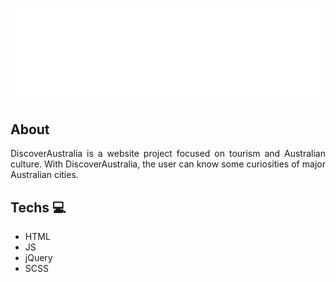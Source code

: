 ![Logo - Discover Australia](/public/assets/logo.svg "Logo DiscoverAustralia")

## About

<div align='justify'>
DiscoverAustralia is a website project focused on tourism and Australian culture. With DiscoverAustralia, the user can know some curiosities of major Australian cities.
</div>

## Techs :computer:

* HTML
* JS
* jQuery
* SCSS
